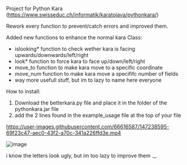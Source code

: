Project for Python Kara (https://www.swisseduc.ch/informatik/karatojava/pythonkara/)

Rework every function to prevent/catch errors and improved them.

Added new functions to enhance the normal kara Class:
  - islooking* function to check wether kara is facing upwards/downwards/left/right
  - look* function to force kara to face up/down/left/right
  - move_to function to make kara move to a specific coordinate
  - move_num function to make kara move a specififc number of fields
  - way more usefull stuff, but im to lazy to name here everyone

How to install:
  1. Download the betterkara.py file and place it in the folder of the pythonkara.jar file
  2. add the 2 lines found in the example_usage file at the top of your file



https://user-images.githubusercontent.com/66616587/147238595-69f23c47-aec0-43f2-a70c-341a226ffd3e.mp4



![image](https://user-images.githubusercontent.com/66616587/147237867-ff2cc838-21f5-4f24-bc63-f2b5c5315a42.png)

i know the letters look ugly, but im too lazy to improve them ._.
